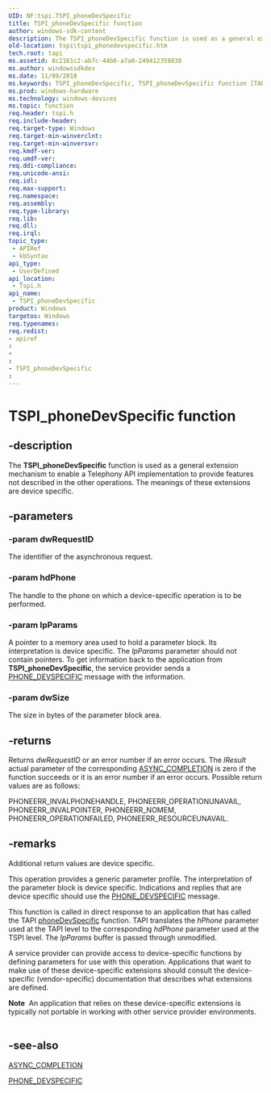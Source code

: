 ```yaml
---
UID: NF:tspi.TSPI_phoneDevSpecific
title: TSPI_phoneDevSpecific function
author: windows-sdk-content
description: The TSPI_phoneDevSpecific function is used as a general extension mechanism to enable a Telephony API implementation to provide features not described in the other operations. The meanings of these extensions are device specific.
old-location: tspi\tspi_phonedevspecific.htm
tech.root: tapi
ms.assetid: 8c2161c2-ab7c-44b0-a7a0-249412359838
ms.author: windowssdkdev
ms.date: 11/09/2018
ms.keywords: TSPI_phoneDevSpecific, TSPI_phoneDevSpecific function [TAPI 2.2], _tspi_tspi_phonedevspecific, tspi.tspi_phonedevspecific, tspi/TSPI_phoneDevSpecific
ms.prod: windows-hardware
ms.technology: windows-devices
ms.topic: function
req.header: tspi.h
req.include-header: 
req.target-type: Windows
req.target-min-winverclnt: 
req.target-min-winversvr: 
req.kmdf-ver: 
req.umdf-ver: 
req.ddi-compliance: 
req.unicode-ansi: 
req.idl: 
req.max-support: 
req.namespace: 
req.assembly: 
req.type-library: 
req.lib: 
req.dll: 
req.irql: 
topic_type:
 - APIRef
 - kbSyntax
api_type:
 - UserDefined
api_location:
 - Tspi.h
api_name:
 - TSPI_phoneDevSpecific
product: Windows
targetos: Windows
req.typenames: 
req.redist: 
- apiref
: 
- 
: 
- TSPI_phoneDevSpecific
: 
---
```


# TSPI_phoneDevSpecific function


## -description


The 
<b>TSPI_phoneDevSpecific</b> function is used as a general extension mechanism to enable a Telephony API implementation to provide features not described in the other operations. The meanings of these extensions are device specific.


## -parameters




### -param dwRequestID

The identifier of the asynchronous request.


### -param hdPhone

The handle to the phone on which a device-specific operation is to be performed.


### -param lpParams

A pointer to a memory area used to hold a parameter block. Its interpretation is device specific. The <i>lpParams</i> parameter should not contain pointers. To get information back to the application from 
<b>TSPI_phoneDevSpecific</b>, the service provider sends a 
<a href="https://msdn.microsoft.com/727b9ad4-df97-4126-a4bd-3ff74c80754d">PHONE_DEVSPECIFIC</a> message with the information.


### -param dwSize

The size in bytes of the parameter block area.


## -returns



Returns <i>dwRequestID</i> or an error number if an error occurs. The <i>lResult</i> actual parameter of the corresponding 
<a href="https://msdn.microsoft.com/673c9d23-e380-49f7-bd06-23552634d5b9">ASYNC_COMPLETION</a> is zero if the function succeeds or it is an error number if an error occurs. Possible return values are as follows:

PHONEERR_INVALPHONEHANDLE, PHONEERR_OPERATIONUNAVAIL, PHONEERR_INVALPOINTER, PHONEERR_NOMEM, PHONEERR_OPERATIONFAILED, PHONEERR_RESOURCEUNAVAIL.




## -remarks



Additional return values are device specific.

This operation provides a generic parameter profile. The interpretation of the parameter block is device specific. Indications and replies that are device specific should use the 
<a href="https://msdn.microsoft.com/727b9ad4-df97-4126-a4bd-3ff74c80754d">PHONE_DEVSPECIFIC</a> message.

This function is called in direct response to an application that has called the TAPI 
<a href="https://msdn.microsoft.com/7199b489-bf66-4380-8d1c-73de5aeb7489">phoneDevSpecific</a> function. TAPI translates the <i>hPhone</i> parameter used at the TAPI level to the corresponding <i>hdPhone</i> parameter used at the TSPI level. The <i>lpParams</i> buffer is passed through unmodified.

A service provider can provide access to device-specific functions by defining parameters for use with this operation. Applications that want to make use of these device-specific extensions should consult the device-specific (vendor-specific) documentation that describes what extensions are defined.

<div class="alert"><b>Note</b>  An application that relies on these device-specific extensions is typically not portable in working with other service provider environments.</div>
<div> </div>



## -see-also




<a href="https://msdn.microsoft.com/673c9d23-e380-49f7-bd06-23552634d5b9">ASYNC_COMPLETION</a>



<a href="https://msdn.microsoft.com/727b9ad4-df97-4126-a4bd-3ff74c80754d">PHONE_DEVSPECIFIC</a>
 

 

